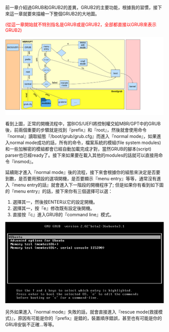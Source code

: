 
前一章介紹過GRUB和GRUB2的差異，GRUB2的主要功能，根據我的習慣，接下來這一章就要來描繪一下整個GRUB2的大地圖。

<font color="red">(從這一章開始就不特別指名是GRUB或是GRUB2，全部都直接以GRUB來表示GRUB2)</font>


![](Imgs/Flow/nboot.png)

看到上圖，正常的開機流程中，當BIOS/UEFI將控制權交給MBR/GPT中的GRUB後，前兩個重要的步驟就是找到『prefix』和『root』，然後就會使用命令『normal』讀取組態『/boot/grub/grub.cfg』而進入『normal mode』，如果進入normal mode成功的話，所有的命令，檔案系統的模組(file system modules)和一些加解密的模組都會已經自動加載完成才對，當然GRUB的腳本(script) parser也已經ready了。接下來如果要在載入其他的modules的話就可以直接用命令『insmod』。

延續剛才進入『normal mode』後的流程，接下來會根據你的組態來決定是否要到數，是否要用預設的選項開機，是否要顯示『menu entry』等等，通常沒有進入『menu entry的話』就會進入下一階段的開機程序了; 但是如果你有看到如下圖的『menu entry』的話，接下來你有三個選擇可以選：
1. 選擇其一，然後按ENTER以它的設定開機。
2. 選擇其一，按『e』修改既有設定後開機。
3. 直接按『c』進入GRUB的『command line』模式。

![](Imgs/Config/config003.PNG)

另外如果進入『normal mode』失敗的話，就會直接進入『rescue mode(救援模式)』，原因有可能是你的『prefix』是錯的，裝置順序錯誤，甚至也有可能是你的GRUB安裝不正確...等等。


